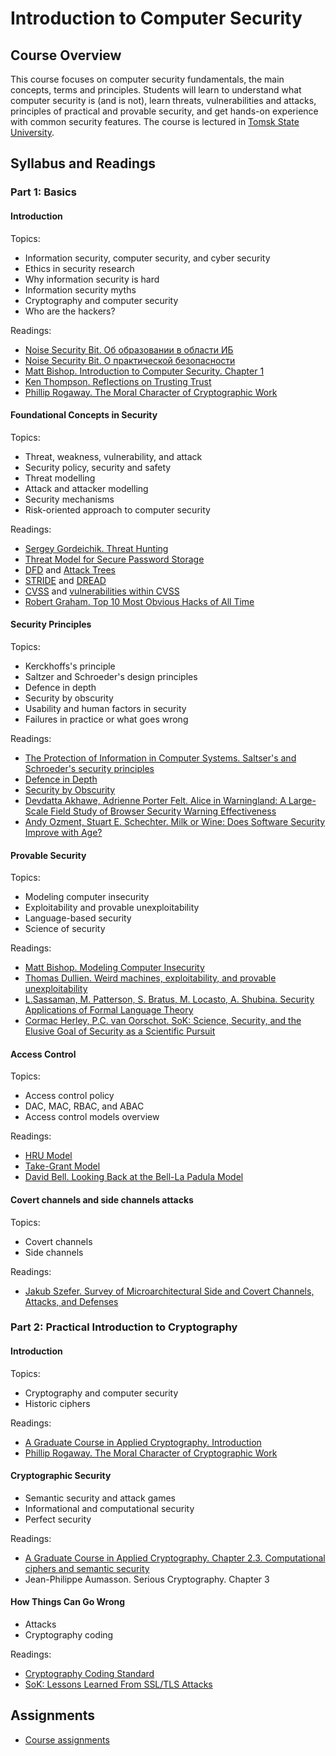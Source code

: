 # Introduction to Computer Security

## Course Overview

This course focuses on computer security fundamentals, the main concepts, terms and principles. Students will learn to understand what computer security is (and is not), learn threats, vulnerabilities and attacks, principles of practical and provable security,  and get hands-on experience with common security features.
The course is lectured in [Tomsk State University](http://en.tsu.ru).

## Syllabus and Readings

### Part 1: Basics

#### Introduction
Topics:
* Information security, computer security, and cyber security
* Ethics in security research
* Why information security is hard
* Information security myths
* Cryptography and computer security
* Who are the hackers?

Readings:  
* [Noise Security Bit. Об образовании в области ИБ](http://noisebit.podster.fm/6)
* [Noise Security Bit. О практической безопасности](http://noisebit.podster.fm/3)
* [Matt Bishop. Introduction to Computer Security. Chapter 1](http://nob.cs.ucdavis.edu/book/book-intro/)
* [Ken Thompson. Reflections on Trusting Trust](https://crypto.stanford.edu/cs155/papers/thompson.pdf)
* [Phillip Rogaway. The Moral Character of Cryptographic Work](http://web.cs.ucdavis.edu/~rogaway/papers/moral-fn.pdf)

#### Foundational Concepts in Security
Topics:
* Threat, weakness, vulnerability, and attack
* Security policy, security and safety
* Threat modelling
* Attack and attacker modelling
* Security mechanisms
* Risk-oriented approach to computer security

Readings:
* [Sergey Gordeichik. Threat Hunting](https://www.youtube.com/watch?v=i2K0NKV_zho)
* [Threat Model for Secure Password Storage](http://goo.gl/Spvzs)
* [DFD](https://www.owasp.org/index.php/Application_Threat_Modeling) and [Attack Trees](https://en.wikipedia.org/wiki/Attack_tree)
* [STRIDE](http://msdn.microsoft.com/en-us/library/ee823899(v=cs.20).aspx) and [DREAD](http://msdn.microsoft.com/en-us/library/ff648644.aspx)
* [CVSS](https://www.first.org/cvss/calculator/3.0) and [vulnerabilities within CVSS](https://www.first.org/cvss/examples)
* [Robert Graham. Top 10 Most Obvious Hacks of All Time](https://blog.erratasec.com/2017/07/top-10-most-obvious-hacks-of-all-time.html)

#### Security Principles
Topics:
* Kerckhoffs's principle
* Saltzer and Schroeder's design principles
* Defence in depth
* Security by obscurity
* Usability and human factors in security 
* Failures in practice or what goes wrong

Readings:
* [The Protection of Information in Computer Systems. Saltser's and Schroeder's security principles](http://www.cs.virginia.edu/~evans/cs551/saltzer/)
* [Defence in Depth](https://www.sans.org/reading-room/whitepapers/basics/defense-in-depth-525)
* [Security by Obscurity](https://danielmiessler.com/study/security-by-obscurity/)
* [Devdatta Akhawe, Adrienne Porter Felt. Alice in Warningland: A Large-Scale Field Study of Browser Security Warning Effectiveness](https://static.googleusercontent.com/media/research.google.com/en/us/pubs/archive/41323.pdf)
* [Andy Ozment, Stuart E. Schechter. Milk or Wine: Does Software Security Improve with Age?](http://static.usenix.org/event/sec06/tech/full_papers/ozment/ozment.pdf)

#### Provable Security
Topics: 
* Modeling computer insecurity
* Exploitability and provable unexploitability
* Language-based security
* Science of security

Readings:
* [Matt Bishop. Modeling Computer Insecurity](http://nob.cs.ucdavis.edu/bishop/notes/2008-cse-14/2008-cse-14.pdf)
* [Thomas Dullien. Weird machines, exploitability, and provable unexploitability](http://www.dullien.net/thomas/weird-machines-exploitability.pdf)
* [L.Sassaman, M. Patterson, S. Bratus, M. Locasto, A. Shubina. Security Applications of Formal Language Theory](http://www.langsec.org/papers/langsec-tr.pdf)
* [Cormac Herley, P.C. van Oorschot. SoK: Science, Security, and the Elusive Goal of Security as a Scientific Pursuit](https://www.ieee-security.org/TC/SP2017/papers/165.pdf)

#### Access Control
Topics:
* Access control policy
* DAC, MAC, RBAC, and ABAC
* Access control models overview

Readings:
* [HRU Model](http://dl.acm.org/citation.cfm?doid=360303.360333)
* [Take-Grant Model](http://www.cs.nmt.edu/~doshin/t/s06/cs589/pub/2.JLS-TG.pdf)
* [David Bell. Looking Back at the Bell-La Padula Model](https://www.acsac.org/2005/papers/Bell.pdf) 
 
#### Covert channels and side channels attacks
Topics:
* Covert channels
* Side channels

Readings:
* [Jakub Szefer. Survey of Microarchitectural Side and Covert Channels, Attacks, and Defenses](https://eprint.iacr.org/2016/479.pdf) 

### Part 2: Practical Introduction to Cryptography

#### Introduction
Topics:
* Cryptography and computer security
* Historic ciphers

Readings:  
* [A Graduate Course in Applied Cryptography. Introduction](https://crypto.stanford.edu/~dabo/cryptobook/BonehShoup_0_4.pdf)
* [Phillip Rogaway. The Moral Character of Cryptographic Work](http://web.cs.ucdavis.edu/~rogaway/papers/moral-fn.pdf)

#### Cryptographic Security
* Semantic security and attack games
* Informational and computational security
* Perfect security

Readings:
* [A Graduate Course in Applied Cryptography. Chapter 2.3. Computational ciphers and semantic security](https://crypto.stanford.edu/~dabo/cryptobook/BonehShoup_0_4.pdf)
* Jean-Philippe Aumasson. Serious Cryptography. Chapter 3

#### How Things Can Go Wrong
* Attacks
* Cryptography coding 

Readings:
* [Cryptography Coding Standard](https://cryptocoding.net/index.php/Cryptography_Coding_Standard)
* [SoK: Lessons Learned From SSL/TLS Attacks](https://www.ei.ruhr-uni-bochum.de/media/nds/veroeffentlichungen/2013/08/19/paper.pdf)


## Assignments
* [Course assignments](assignments.md)
